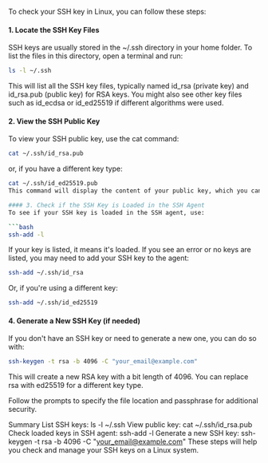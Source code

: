 To check your SSH key in Linux, you can follow these steps:

#### 1. Locate the SSH Key Files
SSH keys are usually stored in the ~/.ssh directory in your home folder. To list the files in this directory, open a terminal and run:

```bash
ls -l ~/.ssh
```

This will list all the SSH key files, typically named id_rsa (private key) and id_rsa.pub (public key) for RSA keys. You might also see other key files such as id_ecdsa or id_ed25519 if different algorithms were used.

#### 2. View the SSH Public Key
To view your SSH public key, use the cat command:

```bash
cat ~/.ssh/id_rsa.pub
```

or, if you have a different key type:

```bash
cat ~/.ssh/id_ed25519.pub
This command will display the content of your public key, which you can copy and use to add to services like GitHub, GitLab, or other servers.

#### 3. Check if the SSH Key is Loaded in the SSH Agent
To see if your SSH key is loaded in the SSH agent, use:

```bash
ssh-add -l
```

If your key is listed, it means it's loaded. If you see an error or no keys are listed, you may need to add your SSH key to the agent:

```bash
ssh-add ~/.ssh/id_rsa
```

Or, if you're using a different key:

```bash
ssh-add ~/.ssh/id_ed25519
```

#### 4. Generate a New SSH Key (if needed)
If you don't have an SSH key or need to generate a new one, you can do so with:

```bash
ssh-keygen -t rsa -b 4096 -C "your_email@example.com"
```

This will create a new RSA key with a bit length of 4096. You can replace rsa with ed25519 for a different key type.

Follow the prompts to specify the file location and passphrase for additional security.

Summary
List SSH keys: ls -l ~/.ssh
View public key: cat ~/.ssh/id_rsa.pub
Check loaded keys in SSH agent: ssh-add -l
Generate a new SSH key: ssh-keygen -t rsa -b 4096 -C "your_email@example.com"
These steps will help you check and manage your SSH keys on a Linux system.